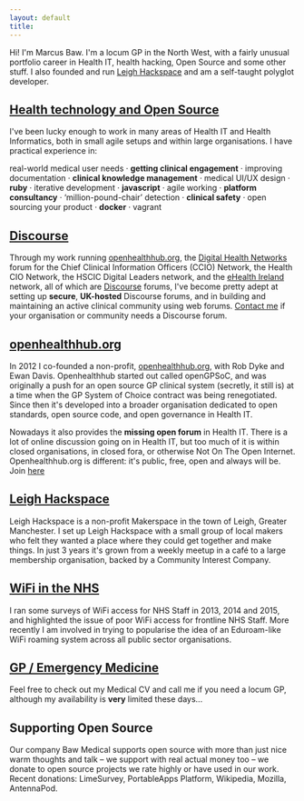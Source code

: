```yaml
---
layout: default
title: 
---
```


Hi! I'm Marcus Baw. I'm a locum GP in the North West, with a fairly unusual portfolio career in Health IT, health hacking, Open Source and some other stuff. I also founded and run [Leigh Hackspace](http://www.leighhack.org/) and am a self-taught polyglot developer.

## [Health technology and Open Source]({{site.baseurl}}/health-it)
I've been lucky enough to work in many areas of Health IT and Health Informatics, both in small agile setups and within large organisations. I have practical experience in:

real-world medical user needs · **getting clinical engagement** · improving documentation · **clinical knowledge management** · medical UI/UX design · **ruby** · iterative development · **javascript** · agile working · **platform consultancy** · ‘million-pound-chair’ detection · **clinical safety** · open sourcing your product · **docker** · vagrant

## [Discourse](http://www.discourse.org)
Through my work running [openhealthhub.org](http://www.openhealthhub.org), the [Digital Health Networks](https://discourse.digitalhealth.net/) forum for the Chief Clinical Information Officers (CCIO) Network, the Health CIO Network, the HSCIC Digital Leaders network, and the [eHealth Ireland](http://www.ehealthireland.ie) network, all of which are [Discourse](http://www.discourse.org) forums, I've become pretty adept at setting up **secure**, **UK-hosted** Discourse forums, and in building and maintaining an active clinical community using web forums.  [Contact me](mailto:marcusbaw@gmail.com) if your organisation or community needs a Discourse forum. 


## [openhealthhub.org](http://www.openhealthhub.org)
In 2012 I co-founded a non-profit, [openhealthhub.org](http://www.openhealthhub.org), with Rob Dyke and Ewan Davis. Openhealthhub started out called openGPSoC, and was originally a push for an open source GP clinical system (secretly, it still is) at a time when the GP System of Choice contract was being renegotiated. Since then it's developed into a broader organisation dedicated to open standards, open source code, and open governance in Health IT.

Nowadays it also provides the **missing open forum** in Health IT. There is a lot of online discussion going on in Health IT, but too much of it is within closed organisations, in closed fora, or otherwise Not On The Open Internet. Openhealthhub.org is different: it's public, free, open and always will be. Join [here](http://www.openhealthhub.org)


## [Leigh Hackspace](http://www.leighhack.org/)
Leigh Hackspace is a non-profit Makerspace in the town of Leigh, Greater Manchester. I set up Leigh Hackspace with a small group of local makers who felt they wanted a place where they could get together and make things. In just 3 years it's grown from a weekly meetup in a café to a large membership organisation, backed by a Community Interest Company.


## [WiFi in the NHS]({{site.baseurl}}/nhs_staff_wifi_-_an_overview.html)
I ran some surveys of WiFi access for NHS Staff in 2013, 2014 and 2015, and highlighted the issue of poor WiFi access for frontline NHS Staff. More recently I am involved in trying to popularise the idea of an Eduroam-like WiFi roaming system across all public sector organisations.

## [GP / Emergency Medicine]({site.baseurl}}/medicine)
Feel free to check out my Medical CV and call me if you need a locum GP, although my availability is **very** limited these days...

## Supporting Open Source
Our company Baw Medical supports open source with more than just nice warm thoughts and talk – we support with real actual money too – we donate to open source projects we rate highly or have used in our work. Recent donations: LimeSurvey, PortableApps Platform, Wikipedia, Mozilla, AntennaPod.
